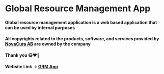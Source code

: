 # Global Resource Management App

#### Global resource management application is a web based application that can be used by internal purposes

#### All copyrights related to the products, software, and services provided by [NovaCura AB](https://www.novacura.com/) are owned by the company

#### Thank you 😃❤️💙

#### Website Link -> [GRM App](https://lustrous-croquembouche-1116b9.netlify.app/index.html)
